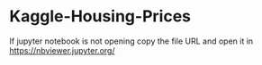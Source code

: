 # Kaggle-Housing-Prices

If jupyter notebook is not opening copy the file URL and open it in https://nbviewer.jupyter.org/
